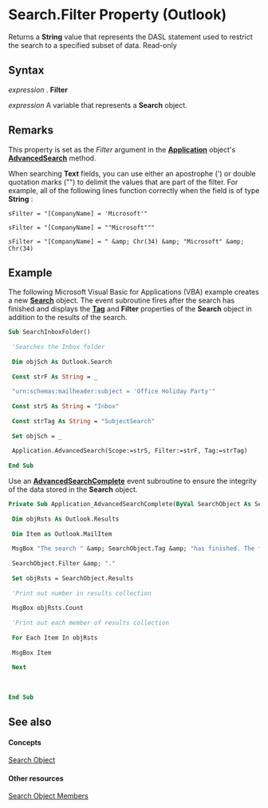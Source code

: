 
# Search.Filter Property (Outlook)

Returns a  **String** value that represents the DASL statement used to restrict the search to a specified subset of data. Read-only


## Syntax

 _expression_ . **Filter**

 _expression_ A variable that represents a **Search** object.


## Remarks

This property is set as the  _Filter_ argument in the **[Application](797003e7-ecd1-eccb-eaaf-32d6ddde8348.md)** object's **[AdvancedSearch](7b433d8b-08b9-dff1-b854-287d76b47a90.md)** method.

When searching  **Text** fields, you can use either an apostrophe (') or double quotation marks ("") to delimit the values that are part of the filter. For example, all of the following lines function correctly when the field is of type **String** :




```
sFilter = "[CompanyName] = 'Microsoft'"
```




```
sFilter = "[CompanyName] = ""Microsoft"""
```




```
sFilter = "[CompanyName] = " &amp; Chr(34) &amp; "Microsoft" &amp; Chr(34)
```


## Example

The following Microsoft Visual Basic for Applications (VBA) example creates a new  **[Search](226a5d49-3caf-90dd-725c-265404d1939f.md)** object. The event subroutine fires after the search has finished and displays the **[Tag](f0341885-ea75-2277-e55b-827f62165ab2.md)** and **Filter** properties of the **Search** object in addition to the results of the search.


```vb
Sub SearchInboxFolder() 
 
 'Searches the Inbox folder 
 
 Dim objSch As Outlook.Search 
 
 Const strF As String = _ 
 
 "urn:schemas:mailheader:subject = 'Office Holiday Party'" 
 
 Const strS As String = "Inbox" 
 
 Const strTag As String = "SubjectSearch" 
 
 Set objSch = _ 
 
 Application.AdvancedSearch(Scope:=strS, Filter:=strF, Tag:=strTag) 
 
End Sub
```

Use an  **[AdvancedSearchComplete](4f33ad44-20a3-62cd-aa1b-db74581ebb3c.md)** event subroutine to ensure the integrity of the data stored in the **Search** object.




```vb
Private Sub Application_AdvancedSearchComplete(ByVal SearchObject As Search) 
 
 Dim objRsts As Outlook.Results 
 
 Dim Item as Outlook.MailItem 
 
 MsgBox "The search " &amp; SearchObject.Tag &amp; "has finished. The filter used was " &amp; _ 
 
 SearchObject.Filter &amp; "." 
 
 Set objRsts = SearchObject.Results 
 
 'Print out number in results collection 
 
 MsgBox objRsts.Count 
 
 'Print out each member of results collection 
 
 For Each Item In objRsts 
 
 MsgBox Item 
 
 Next 
 
 
 
End Sub
```


## See also


#### Concepts


[Search Object](226a5d49-3caf-90dd-725c-265404d1939f.md)
#### Other resources


[Search Object Members](543773b8-9f38-8d3e-2279-8f2a581ccd18.md)
